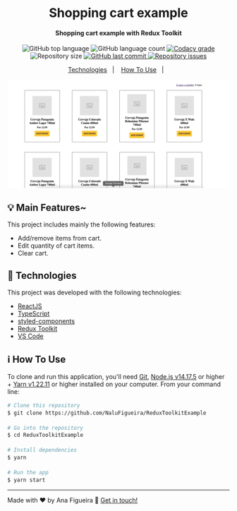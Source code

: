 <h1 align="center">
    Shopping cart example
</h1>

<h4 align="center">
  Shopping cart example with Redux Toolkit
</h4>
<p align="center">
  <img alt="GitHub top language" src="https://img.shields.io/github/languages/top/NaluFigueira/ReduxToolkitExample.svg">

  <img alt="GitHub language count" src="https://img.shields.io/github/languages/count/NaluFigueira/ReduxToolkitExample.svg">

  <a href="https://www.codacy.com/app/NaluFigueira/ReduxToolkitExample?utm_source=github.com&amp;utm_medium=referral&amp;utm_content=NaluFigueira/ReduxToolkitExample&amp;utm_campaign=Badge_Grade">
    <img alt="Codacy grade" src="https://img.shields.io/codacy/grade/1b577a07dda843aba09f4bc55d1af8fc.svg">
  </a>

  <img alt="Repository size" src="https://img.shields.io/github/repo-size/NaluFigueira/ReduxToolkitExample.svg">
  <a href="https://github.com/NaluFigueira/ReduxToolkitExample/commits/master">
    <img alt="GitHub last commit" src="https://img.shields.io/github/last-commit/NaluFigueira/ReduxToolkitExample.svg">
  </a>

  <a href="https://github.com/NaluFigueira/ReduxToolkitExample/issues">
    <img alt="Repository issues" src="https://img.shields.io/github/issues/NaluFigueira/ReduxToolkitExample.svg">
  </a>
</p>

<p align="center">
  <a href="#rocket-technologies">Technologies</a>&nbsp;&nbsp;&nbsp;|&nbsp;&nbsp;&nbsp;
  <a href="#information_source-how-to-use">How To Use</a>&nbsp;&nbsp;&nbsp;|&nbsp;&nbsp;&nbsp;
</p>

![App Preview](https://github.com/NaluFigueira/ReduxToolkitExample/blob/main/Preview.gif)

## :bulb: Main Features~

This project includes mainly the following features:

- Add/remove items from cart.
- Edit quantity of cart items.
- Clear cart.

## :rocket: Technologies

This project was developed with the following technologies:

- [ReactJS](https://reactjs.org/)
- [TypeScript](https://www.typescriptlang.org/)
- [styled-components](https://styled-components.com/)
- [Redux Toolkit](https://redux-toolkit.js.org/)
- [VS Code][vc]

## :information_source: How To Use

To clone and run this application, you'll need [Git](https://git-scm.com), [Node.js v14.17.5][nodejs] or higher + [Yarn v1.22.11][yarn] or higher installed on your computer. From your command line:

```bash
# Clone this repository
$ git clone https://github.com/NaluFigueira/ReduxToolkitExample

# Go into the repository
$ cd ReduxToolkitExample

# Install dependencies
$ yarn

# Run the app
$ yarn start
```

---

Made with ♥ by Ana Figueira :wave: [Get in touch!](https://www.linkedin.com/in/ana-lu%C3%ADsa-chaves-figueira-38792218a/)

[yarn]: https://yarnpkg.com/
[nodejs]: https://nodejs.org/
[vc]: https://code.visualstudio.com/
